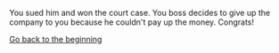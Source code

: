 You sued him and won the court case. You boss decides to give up the company to you because he couldn't pay up the money. Congrats!

[Go back to the beginning](car-destiny.md)